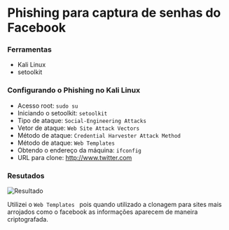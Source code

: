 # Phishing para captura de senhas do Facebook

### Ferramentas

- Kali Linux
- setoolkit

### Configurando o Phishing no Kali Linux

- Acesso root: ``` sudo su ```
- Iniciando o setoolkit: ``` setoolkit ```
- Tipo de ataque: ``` Social-Engineering Attacks ```
- Vetor de ataque: ``` Web Site Attack Vectors ```
- Método de ataque: ```Credential Harvester Attack Method ```
- Método de ataque: ``` Web Templates  ```
- Obtendo o endereço da máquina: ``` ifconfig ```
- URL para clone: http://www.twitter.com

### Resutados

![Resultado](https://github.com/user-attachments/assets/7c33d4a3-ad87-4a3b-9bc2-a4cf28cc3966)

Utilizei o ``` Web Templates  ``` pois quando utilizado a clonagem para sites mais arrojados como o facebook as informações aparecem de maneira criptografada.
